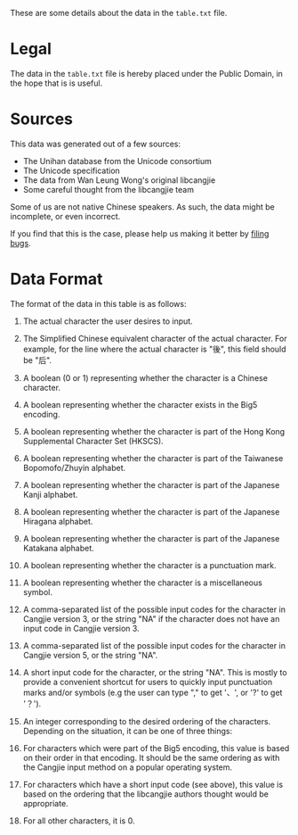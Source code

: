 These are some details about the data in the ``table.txt`` file.

Legal
=====

The data in the ``table.txt`` file is hereby placed under the Public
Domain, in the hope that is is useful.

Sources
=======

This data was generated out of a few sources:

* The Unihan database from the Unicode consortium
* The Unicode specification
* The data from Wan Leung Wong's original libcangjie
* Some careful thought from the libcangjie team

Some of us are not native Chinese speakers. As such, the data might be
incomplete, or even incorrect.

If you find that this is the case, please help us making it better by
[filing bugs](https://github.com/Cangjians/libcangjie/issues).

Data Format
===========

The format of the data in this table is as follows:

1. The actual character the user desires to input.

2. The Simplified Chinese equivalent character of the actual
   character. For example, for the line where the actual
   character is "後", this field should be "后".

3. A boolean (0 or 1) representing whether the character is a
   Chinese character.

4. A boolean representing whether the character exists in the
   Big5 encoding.

5. A boolean representing whether the character is part of the
   Hong Kong Supplemental Character Set (HKSCS).

6. A boolean representing whether the character is part of the
   Taiwanese Bopomofo/Zhuyin alphabet.

7. A boolean representing whether the character is part of the
   Japanese Kanji alphabet.

8. A boolean representing whether the character is part of the
   Japanese Hiragana alphabet.

9. A boolean representing whether the character is part of the
   Japanese Katakana alphabet.

10. A boolean representing whether the character is a punctuation mark.

11. A boolean representing whether the character is a
    miscellaneous symbol.

12. A comma-separated list of the possible input codes for the
    character in Cangjie version 3, or the string "NA" if the character
    does not have an input code in Cangjie version 3.

13. A comma-separated list of the possible input codes for the
    character in Cangjie version 5, or the string "NA".

14. A short input code for the character, or the string "NA". This is
    mostly to provide a convenient shortcut for users to quickly
    input punctuation marks and/or symbols (e.g the user can type
    "," to get '、', or '?' to get '？').

15. An integer corresponding to the desired ordering of the characters.
    Depending on the situation, it can be one of three things:
  1. For characters which were part of the Big5 encoding, this value is
     based on their order in that encoding. It should be the same
     ordering as with the Cangjie input method on a popular operating
     system.
  2. For characters which have a short input code (see above), this
     value is based on the ordering that the libcangjie authors thought
     would be appropriate.
  3. For all other characters, it is 0.
